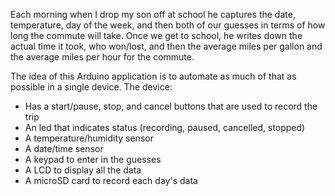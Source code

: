 Each morning when I drop my son off at school he captures the date,
temperature, day of the week, and then both of our guesses in terms of
how long the commute will take.  Once we get to school, he writes down
the actual time it took, who won/lost, and then the average miles per
gallon and the average miles per hour for the commute.

The idea of this Arduino application is to automate as much of that as
possible in a single device.  The device:
- Has a start/pause, stop, and cancel buttons that are used to record the trip
- An led that indicates status (recording, paused, cancelled, stopped)
- A temperature/humidity sensor
- A date/time sensor
- A keypad to enter in the guesses
- A LCD to display all the data
- A microSD card to record each day's data
